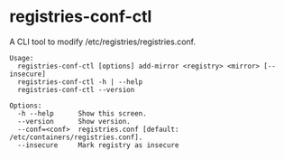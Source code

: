 # registries-conf-ctl

A CLI tool to modify /etc/registries/registries.conf.

```
Usage:
  registries-conf-ctl [options] add-mirror <registry> <mirror> [--insecure]
  registries-conf-ctl -h | --help
  registries-conf-ctl --version

Options:
  -h --help      Show this screen.
  --version      Show version.
  --conf=<conf>  registries.conf [default: /etc/containers/registries.conf].
  --insecure     Mark registry as insecure
```
